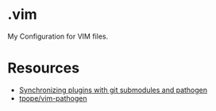 .vim
====

My Configuration for VIM files.

# Resources #

* [Synchronizing plugins with git submodules and pathogen ](http://vimcasts.org/episodes/synchronizing-plugins-with-git-submodules-and-pathogen/)
* [tpope/vim-pathogen](https://github.com/tpope/vim-pathogen)

